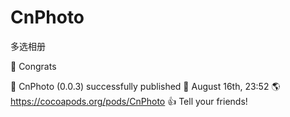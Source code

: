 # CnPhoto
多选相册

 🎉  Congrats

 🚀  CnPhoto (0.0.3) successfully published
 📅  August 16th, 23:52
 🌎  https://cocoapods.org/pods/CnPhoto
 👍  Tell your friends!
